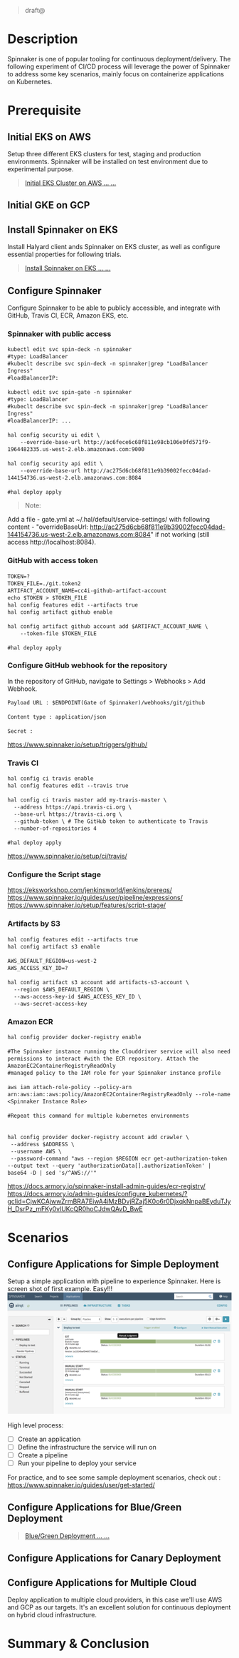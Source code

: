 
> draft@

# Description

Spinnaker is one of popular tooling for continuous deployment/delivery. The following experiment of CI/CD process will leverage the power of Spinnaker to address some key scenarios, mainly focus on containerize applications on Kubernetes.



# Prerequisite

## Initial EKS on AWS

Setup three different EKS clusters for test, staging and production environments. Spinnaker will be installed on test environment due to experimental purpose.

> [Initial EKS Cluster on AWS ... ...](EKS.md)

## Initial GKE on GCP

## Install Spinnaker on EKS

Install Halyard client ands Spinnaker on EKS cluster, as well as configure essential properties for following trials.

> [Install Spinnaker on EKS ... ...](Spinnaker.md)

## Configure Spinnaker
Configure Spinnaker to be able to publicly accessible, and integrate with GitHub, Travis CI, ECR, Amazon EKS, etc.

### Spinnaker with public access
```
kubectl edit svc spin-deck -n spinnaker
#type: LoadBalancer
#kubeclt describe svc spin-deck -n spinnaker|grep "LoadBalancer Ingress"
#loadBalancerIP:

kubectl edit svc spin-gate -n spinnaker
#type: LoadBalancer
#kubeclt describe svc spin-deck -n spinnaker|grep "LoadBalancer Ingress"
#loadBalancerIP: ...

hal config security ui edit \
    --override-base-url http://ac6fece6c68f811e98cb106e0fd571f9-1964482335.us-west-2.elb.amazonaws.com:9000

hal config security api edit \
    --override-base-url http://ac275d6cb68f811e9b39002fecc04dad-144154736.us-west-2.elb.amazonaws.com:8084

#hal deploy apply
```
>Note:

Add a file - gate.yml at ~/.hal/default/service-settings/ with following content - "overrideBaseUrl: http://ac275d6cb68f811e9b39002fecc04dad-144154736.us-west-2.elb.amazonaws.com:8084" if not working (still access http://localhost:8084).


###

### GitHub with access token
```
TOKEN=?
TOKEN_FILE=./git.token2
ARTIFACT_ACCOUNT_NAME=cc4i-github-artifact-account
echo $TOKEN > $TOKEN_FILE
hal config features edit --artifacts true
hal config artifact github enable

hal config artifact github account add $ARTIFACT_ACCOUNT_NAME \
    --token-file $TOKEN_FILE

#hal deploy apply
```

### Configure GitHub webhook for the repository
In the repository of GitHub, navigate to Settings > Webhooks > Add Webhook.

```
Payload URL : $ENDPOINT(Gate of Spinnaker)/webhooks/git/github

Content type : application/json

Secret :
```

https://www.spinnaker.io/setup/triggers/github/


### Travis CI
```
hal config ci travis enable
hal config features edit --travis true

hal config ci travis master add my-travis-master \
  --address https://api.travis-ci.org \
  --base-url https://travis-ci.org \
  --github-token \ # The GitHub token to authenticate to Travis
  --number-of-repositories 4

#hal deploy apply
```
https://www.spinnaker.io/setup/ci/travis/

### Configure the Script stage
https://eksworkshop.com/jenkinsworld/jenkins/prereqs/
https://www.spinnaker.io/guides/user/pipeline/expressions/
https://www.spinnaker.io/setup/features/script-stage/

### Artifacts by S3
```
hal config features edit --artifacts true
hal config artifact s3 enable

AWS_DEFAULT_REGION=us-west-2
AWS_ACCESS_KEY_ID=?

hal config artifact s3 account add artifacts-s3-account \
  --region $AWS_DEFAULT_REGION \
  --aws-access-key-id $AWS_ACCESS_KEY_ID \
  --aws-secret-access-key

```

### Amazon ECR
```
hal config provider docker-registry enable

#The Spinnaker instance running the Clouddriver service will also need permissions to interact #with the ECR repository. Attach the AmazonEC2ContainerRegistryReadOnly
#managed policy to the IAM role for your Spinnaker instance profile

aws iam attach-role-policy --policy-arn arn:aws:iam::aws:policy/AmazonEC2ContainerRegistryReadOnly --role-name <Spinnaker Instance Role>

#Repeat this command for multiple kubernetes environments


hal config provider docker-registry account add crawler \
 --address $ADDRESS \
 --username AWS \
 --password-command "aws --region $REGION ecr get-authorization-token --output text --query 'authorizationData[].authorizationToken' | base64 -D | sed 's/^AWS://'"

```
https://docs.armory.io/spinnaker-install-admin-guides/ecr-registry/
https://docs.armory.io/admin-guides/configure_kubernetes/?gclid=CjwKCAjwwZrmBRA7EiwA4iMzBDvjRZaj5K0o6r0DjxqkNnpaBEyduTJyH_DsrPz_mFKy0vlUKcQR0hoCJdwQAvD_BwE


# Scenarios

## Configure Applications for Simple Deployment
Setup a simple application with pipeline to experience Spinnaker. Here is screen shot of first example. Easy!!!
![Here is first example](../docs/spinnaker-simple-example.png)

High level process:
- [ ] Create an application
- [ ] Define the infrastructure the service will run on
- [ ] Create a pipeline
- [ ] Run your pipeline to deploy your service

For practice, and to see some sample deployment scenarios, check out : https://www.spinnaker.io/guides/user/get-started/

## Configure Applications for Blue/Green Deployment

> [Blue/Green Deployment ... ...](BlueGreen.md)

## Configure Applications for Canary Deployment

## Configure Applications for Multiple Cloud

Deploy application to multiple cloud providers, in this case we'll use AWS and GCP as our targets. It's an excellent solution for continuous deployment on hybrid cloud infrastructure.

# Summary & Conclusion
